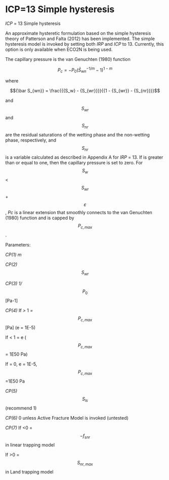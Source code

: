 # ICP=13  Simple hysteresis

_ICP_ = 13       Simple hysteresis

An approximate hysteretic formulation based on the simple hysteresis theory of Patterson and Falta (2012) has been implemented. The simple hysteresis model is invoked by setting both _IRP_ and _ICP_ to 13. Currently, this option is only available when ECO2N is being used.

&#x20;

The capillary pressure is the van Genuchten (1980) function

$${P_c} =  - {P_0}{({\bar S_{wn}}^{ - 1/m} - 1)^{1 - m}}$$&#x20;

where

$${\bar S_{wn}} = \frac{{{S_w} - {S_{wr}}}}{{1 - {S_{wr}} - {S_{nr}}}}$$

and $$S_{wr}$$ and $$S_{nr}$$ are the residual saturations of the wetting phase and the non-wetting phase, respectively, and $$S_{nr}$$  is a variable calculated as described in  Appendix A for _IRP_ = 13.  If is greater than or equal to one, then the capillary pressure is set to zero.  For $$S_{w}$$  <  $$S_{wr}$$+ $$\varepsilon$$, _Pc_ is a linear extension that smoothly connects to the van Genuchten (1980) function and is capped by $$P_{c,max}$$ .

Parameters:

&#x20;                           _CP(1)        m_

&#x20;                           _CP(2)_ $$S_{wr}$$

&#x20;                           _CP(3)        1/_ $$P_0$$ \[Pa-1]

&#x20;                           _CP(4)_        If _>_ 1 _=_ $$P_{c,max}$$ \[Pa] (e = 1E-5)

&#x20;                                               If < 1 = e ( $$P_{c,max}$$ = 1E50 Pa)

&#x20;                                               If = 0, e = 1E-5,  $$P_{c,max}$$=1E50 Pa

&#x20;                           _CP(5)_         $$S_{ls}$$ (recommend 1)

&#x20;                           _CP(6)_        0 unless Active Fracture Model is invoked (untested)

&#x20;                           _CP(7)_        If <0 =  $$-f_{snr}$$ in linear trapping model

&#x20;                                               If >0 =  $$S_{nr ,max}$$ in Land trapping model
